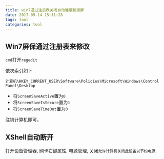 ```yaml
---
title: win7通过注册表关闭自动睡眠和锁屏
date: 2017-09-14 15:11:28
tags: tool
categories: tool
---
```


## Win7屏保通过注册表来修改

<!-- more -->

`cmd`打开`regedit`

依次索引如下

```
计算机\HKEY_CURRENT_USER\Software\Policies\Microsoft\Windows\Control Panel\Desktop
```

- 将`ScreenSaveActive`置为`0`
- 将`ScreenSaveIsSecure`置为`1`
- 将`ScreenSaveTimeOut`置为`0`

注销计算机即可。

## XShell自动断开

打开设备管理器, 网卡右键属性, 电源管理, 关闭`允许计算机关闭此设备以节约电源`.